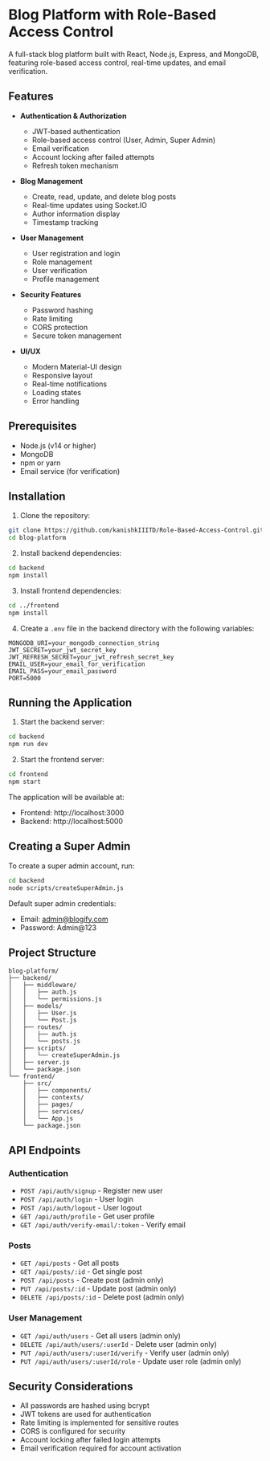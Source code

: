 # Blog Platform with Role-Based Access Control

A full-stack blog platform built with React, Node.js, Express, and MongoDB, featuring role-based access control, real-time updates, and email verification.

## Features

- **Authentication & Authorization**
  - JWT-based authentication
  - Role-based access control (User, Admin, Super Admin)
  - Email verification
  - Account locking after failed attempts
  - Refresh token mechanism

- **Blog Management**
  - Create, read, update, and delete blog posts
  - Real-time updates using Socket.IO
  - Author information display
  - Timestamp tracking

- **User Management**
  - User registration and login
  - Role management
  - User verification
  - Profile management

- **Security Features**
  - Password hashing
  - Rate limiting
  - CORS protection
  - Secure token management

- **UI/UX**
  - Modern Material-UI design
  - Responsive layout
  - Real-time notifications
  - Loading states
  - Error handling

## Prerequisites

- Node.js (v14 or higher)
- MongoDB
- npm or yarn
- Email service (for verification)

## Installation

1. Clone the repository:
```bash
git clone https://github.com/kanishkIIITD/Role-Based-Access-Control.git
cd blog-platform
```

2. Install backend dependencies:
```bash
cd backend
npm install
```

3. Install frontend dependencies:
```bash
cd ../frontend
npm install
```

4. Create a `.env` file in the backend directory with the following variables:
```env
MONGODB_URI=your_mongodb_connection_string
JWT_SECRET=your_jwt_secret_key
JWT_REFRESH_SECRET=your_jwt_refresh_secret_key
EMAIL_USER=your_email_for_verification
EMAIL_PASS=your_email_password
PORT=5000
```

## Running the Application

1. Start the backend server:
```bash
cd backend
npm run dev
```

2. Start the frontend server:
```bash
cd frontend
npm start
```

The application will be available at:
- Frontend: http://localhost:3000
- Backend: http://localhost:5000

## Creating a Super Admin

To create a super admin account, run:
```bash
cd backend
node scripts/createSuperAdmin.js
```

Default super admin credentials:
- Email: admin@blogify.com
- Password: Admin@123

## Project Structure

```
blog-platform/
├── backend/
│   ├── middleware/
│   │   ├── auth.js
│   │   └── permissions.js
│   ├── models/
│   │   ├── User.js
│   │   └── Post.js
│   ├── routes/
│   │   ├── auth.js
│   │   └── posts.js
│   ├── scripts/
│   │   └── createSuperAdmin.js
│   ├── server.js
│   └── package.json
└── frontend/
    ├── src/
    │   ├── components/
    │   ├── contexts/
    │   ├── pages/
    │   ├── services/
    │   └── App.js
    └── package.json
```

## API Endpoints

### Authentication
- `POST /api/auth/signup` - Register new user
- `POST /api/auth/login` - User login
- `POST /api/auth/logout` - User logout
- `GET /api/auth/profile` - Get user profile
- `GET /api/auth/verify-email/:token` - Verify email

### Posts
- `GET /api/posts` - Get all posts
- `GET /api/posts/:id` - Get single post
- `POST /api/posts` - Create post (admin only)
- `PUT /api/posts/:id` - Update post (admin only)
- `DELETE /api/posts/:id` - Delete post (admin only)

### User Management
- `GET /api/auth/users` - Get all users (admin only)
- `DELETE /api/auth/users/:userId` - Delete user (admin only)
- `PUT /api/auth/users/:userId/verify` - Verify user (admin only)
- `PUT /api/auth/users/:userId/role` - Update user role (admin only)

## Security Considerations

- All passwords are hashed using bcrypt
- JWT tokens are used for authentication
- Rate limiting is implemented for sensitive routes
- CORS is configured for security
- Account locking after failed login attempts
- Email verification required for account activation
